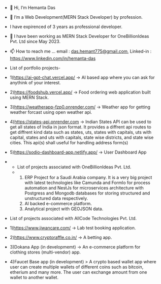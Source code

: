 - 👋 Hi, I’m Hemanta Das
- 👀 I’m a Web Development(MERN Stack Developer) by profession.
-  I have expirenced of 3 years as professional developer.
- 🌱 I have been working as MERN Stack Developer for OneBillionIdeas Pvt. Ltd since May 2023.
- 📫 How to reach me ... email : das.hemant775@gmail.com,  Linked-in : https://www.linkedin.com/in/hemanta-das

- List of portfolio projects-
- 1)https://ai-gpt-chat.vercel.app/        -> AI based app where you can ask for anythink of your interest.
- 2)https://foodshub.vercel.app/           -> Food ordering web application built using MERN Stack.
- 3)https://weatherapp-fzp0.onrender.com/  -> Weather app for getting weather forcast using open weather api.
- 4)https://states-api.onrender.com        -> Indian States API can be used to get all states of India in json  format. It provides a diffrent api routes to get diffrent                                               kind data such as states, uts, states with capitals, uts with capital, states and uts with capitals, state wise districts,                                                 and state wise cities. This api(s) shall useful for handling address form(s)
- 5)https://sodio-dashboard-app.netlify.app/ -> User Dashboard App

- - List of projects associated with OneBillionIdeas Pvt. Ltd.
  - 1) ERP Project for a Saudi Arabia company. It is a very big project with latest technologies like Camunda and FormIo for process automation and NestJs for microservices architecture with Postgress and Mongodb databases for storing structured and unstructured data respectively.
    2) AI backed e-commerce platform.
    3) Analytical project with GEOJSON data.



    
- List of projects associated with AllCode Technologies Pvt. Ltd.
- 1)https://www.jiwancare.com/    -> Lab test booking application.
- 2)https://www.cryptoraffle.co.in/   -> A betting app.
- 3)Dokana App (in developmemt) -> An e-commerce platform for clothing stores (multi-vendor) app.
- 4)Faucet Base app (in development) > A crypto based wallet app where user can create multiple wallets of different coins such as bitcoin, etherium and many more. The user can exchange amount from one wallet to another wallet.

<!---
Hemanta222/Hemanta222 is a ✨ special ✨ repository because its `README.md` (this file) appears on your GitHub profile.
You can click the Preview link to take a look at your changes.
--->
